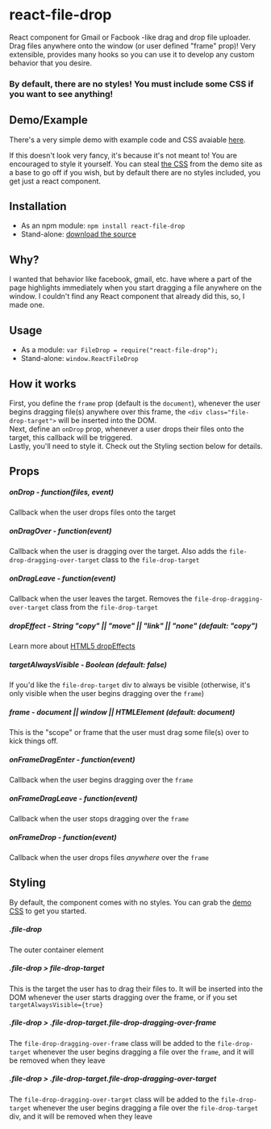 # react-file-drop
React component for Gmail or Facbook -like drag and drop file uploader. Drag files anywhere onto the window (or user defined "frame" prop)! Very extensible, provides many hooks so you can use it to develop any custom behavior that you desire.

### By default, there are no styles! You must include some CSS if you want to see anything!

## Demo/Example
There's a very simple demo with example code and CSS avaiable [here](http://sarink.github.io/react-file-drop/demo/).  

If this doesn't look very fancy, it's because it's not meant to! You are encouraged to style it yourself. You can steal [the CSS](http://sarink.github.io/react-file-drop/demo/file-drop.css) from the demo site as a base to go off if you wish, but by default there are no styles included, you get just a react component.

## Installation
* As an npm module: ``npm install react-file-drop``
* Stand-alone: [download the source](https://raw.githubusercontent.com/sarink/react-file-drop/master/FileDrop.js)

## Why?
I wanted that behavior like facebook, gmail, etc. have where a part of the page highlights immediately when you start dragging a file anywhere on the window. I couldn't find any React component that already did this, so, I made one.

## Usage
* As a module: ``var FileDrop = require("react-file-drop");``
* Stand-alone: ``window.ReactFileDrop``

## How it works
First, you define the ``frame`` prop (default is the ``document``), whenever the user begins dragging file(s) anywhere over this frame, the ``<div class="file-drop-target">`` will be inserted into the DOM.  
Next, define an ``onDrop`` prop, whenever a user drops their files onto the target, this callback will be triggered.  
Lastly, you'll need to style it. Check out the Styling section below for details.

## Props
##### onDrop - function(files, event)
Callback when the user drops files onto the target

##### onDragOver - function(event)
Callback when the user is dragging over the target. Also adds the ``file-drop-dragging-over-target`` class to the ``file-drop-target``

##### onDragLeave - function(event)
Callback when the user leaves the target. Removes the ``file-drop-dragging-over-target`` class from the ``file-drop-target``

##### dropEffect - String "copy" || "move" || "link" || "none" (default: "copy")
Learn more about [HTML5 dropEffects](https://developer.mozilla.org/en-US/docs/Web/API/DataTransfer#dropEffect.28.29)

##### targetAlwaysVisible - Boolean (default: false)
If you'd like the ``file-drop-target`` div to always be visible (otherwise, it's only visible when the user begins dragging over the ``frame``)

##### frame - document || window || HTMLElement  (default: document)
This is the "scope" or frame that the user must drag some file(s) over to kick things off.

##### onFrameDragEnter - function(event)
Callback when the user begins dragging over the ``frame``

##### onFrameDragLeave - function(event)
Callback when the user stops dragging over the ``frame``

##### onFrameDrop - function(event)
Callback when the user drops files *anywhere* over the ``frame``

## Styling
By default, the component comes with no styles. You can grab the [demo CSS](http://sarink.github.io/react-file-drop/demo/file-drop.css) to get you started.

##### .file-drop
The outer container element

##### .file-drop > file-drop-target
This is the target the user has to drag their files to. It will be inserted into the DOM whenever the user starts dragging over the frame, or if you set ``targetAlwaysVisible={true}``

##### .file-drop > .file-drop-target.file-drop-dragging-over-frame
The ``file-drop-dragging-over-frame`` class will be added to the ``file-drop-target`` whenever the user begins dragging a file over the ``frame``, and it will be removed when they leave

##### .file-drop > .file-drop-target.file-drop-dragging-over-target
The ``file-drop-dragging-over-target`` class will be added to the ``file-drop-target`` whenever the user begins dragging a file over the ``file-drop-target`` div, and it will be removed when they leave
